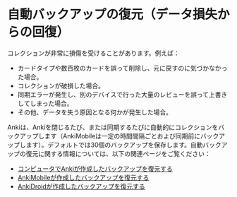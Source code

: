# 自動バックアップの復元（データ損失からの回復）

コレクションが非常に損傷を受けることがあります。例えば：

- カードタイプや数百枚のカードを誤って削除し、元に戻すのに気づかなかった場合。
- コレクションが破損した場合。
- 同期エラーが発生し、別のデバイスで行った大量のレビューを誤って上書きしてしまった場合。
- その他、データを失う原因となる何かが発生した場合。

Ankiは、Ankiを閉じるたび、または同期するたびに自動的にコレクションをバックアップします（AnkiMobileは一定の時間間隔ごとおよび同期前にバックアップします）。デフォルトでは30個のバックアップを保存します。自動バックアップの復元に関する情報については、以下の関連ページをご覧ください：

- [コンピュータでAnkiが作成したバックアップを復元する](https://shigeyukey.github.io/anki-manual-jp/backups.html)
- [AnkiMobileが作成したバックアップを復元する](https://docs.ankimobile.net/preferences.html#backups)
- [AnkiDroidが作成したバックアップを復元する](https://ankidroid.org/docs/manual.html#backups)